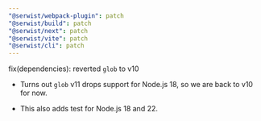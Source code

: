 ```yaml
---
"@serwist/webpack-plugin": patch
"@serwist/build": patch
"@serwist/next": patch
"@serwist/vite": patch
"@serwist/cli": patch
---
```


fix(dependencies): reverted `glob` to v10

- Turns out `glob` v11 drops support for Node.js 18, so we are back to v10 for now.

- This also adds test for Node.js 18 and 22.